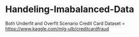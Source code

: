# Handeling-Imabalanced-Data
Both Underfit and Overfit Scenario
Credit Card Dataset = https://www.kaggle.com/mlg-ulb/creditcardfraud
